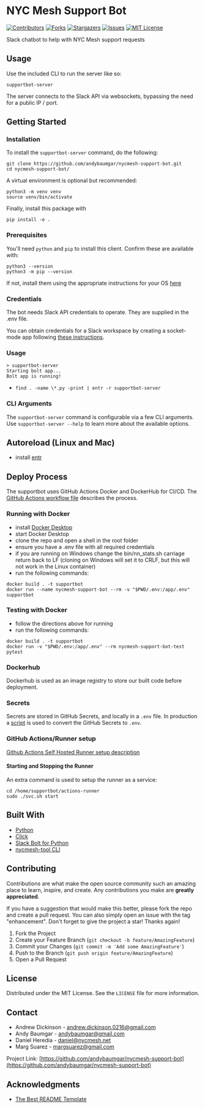 
# NYC Mesh Support Bot
[![Contributors][contributors-shield]][contributors-url]
[![Forks][forks-shield]][forks-url]
[![Stargazers][stars-shield]][stars-url]
[![Issues][issues-shield]][issues-url]
[![MIT License][license-shield]][license-url]

Slack chatbot to help with NYC Mesh support requests

## Usage

Use the included CLI to run the server like so:
```shell
supportbot-server
```

The server connects to the Slack API via websockets, bypassing the need for a public IP / port.

## Getting Started

### Installation

To install the `supportbot-server` command, do the following:

```shell
git clone https://github.com/andybaumgar/nycmesh-support-bot.git
cd nycmesh-support-bot/
```

A virtual environment is optional but recommended:
```shell
python3 -m venv venv
source venv/bin/activate
```

Finally, install this package with
```shell
pip install -e .
```

### Prerequisites
You'll need `python` and `pip` to install this client. Confirm these are available with:
```shell
python3 --version
python3 -m pip --version
```

If not, install them using the appropriate instructions for your OS [here](https://www.python.org/downloads/)


### Credentials

The bot needs Slack API credentials to operate. They are supplied in the .env file.

You can obtain credentials for a Slack workspace by creating a socket-mode app following
[these instructions](https://api.slack.com/apis/connections/socket).

### Usage

```shell
> supportbot-server
Starting bolt app...
Bolt app is running!
```

- `find . -name \*.py -print | entr -r supportbot-server`

### CLI Arguments

The `supportbot-server` command is configurable via a few CLI arguments. Use 
`supportbot-server --help` to learn more about the available options.

## Autoreload (Linux and Mac)
- install [entr](https://github.com/eradman/entr)

## Deploy Process

The supportbot uses GitHub Actions Docker and DockerHub for CI/CD. The [GitHub Actions workflow file](/.github/workflows/ci.yml) describes the process.

### Running with Docker

- install [Docker Desktop](https://www.docker.com/products/docker-desktop/)
- start Docker Desktop
- clone the repo and open a shell in the root folder
- ensure you have a .env file with all required credentials
- if you are running on Windows change the bin/nn_stats.sh carriage return back to LF (cloning on Windows will set it to CRLF, but this will not work in the Linux container)
- run the following commands:
```shell
docker build . -t supportbot
docker run --name nycmesh-support-bot --rm -v "$PWD/.env:/app/.env" supportbot
```

### Testing with Docker
 
- follow the directions above for running
- run the following commands:
```shell
docker build . -t supportbot
docker run -v "$PWD/.env:/app/.env" --rm nycmesh-support-bot-test pytest
```

### Dockerhub
Dockerhub is used as an image registry to store our built code before deployment.

### Secrets

Secrets are stored in GitHub Secrets, and locally in a `.env` file. In production a [script](env_json_to_dotenv.py) is used to convert the GitHub Secrets to `.env`.

### GitHub Actions/Runner setup

[Github Actions Self Hosted Runner setup description](https://docs.github.com/en/actions/hosting-your-own-runners/adding-self-hosted-runners)

#### Starting and Stopping the Runner
An extra command is used to setup the runner as a service:
```
cd /home/supportbot/actions-runner
sudo ./svc.sh start
```

## Built With

* [Python](https://python.org)
* [Click](https://click.palletsprojects.com/)
* [Slack Bolt for Python](https://slack.dev/bolt-python/concepts)
* [nycmesh-tool CLI](https://github.com/byxorna/nycmesh-tool)

## Contributing

Contributions are what make the open source community such an amazing place to learn, inspire, and create. Any contributions you make are **greatly appreciated**.

If you have a suggestion that would make this better, please fork the repo and create a pull request. You can also simply open an issue with the tag "enhancement".
Don't forget to give the project a star! Thanks again!

1. Fork the Project
2. Create your Feature Branch (`git checkout -b feature/AmazingFeature`)
3. Commit your Changes (`git commit -m 'Add some AmazingFeature'`)
4. Push to the Branch (`git push origin feature/AmazingFeature`)
5. Open a Pull Request

## License

Distributed under the MIT License. See the `LICENSE` file for more information.

## Contact
 - Andrew Dickinson - andrew.dickinson.0216@gmail.com
 - Andy Baumgar - andybaumgar@gmail.com
 - Daniel Heredia - daniel@nycmesh.net
 - Marg Suarez - margsuarez@gmail.com

Project Link: [https://github.com/andybaumgar/nycmesh-support-bot](https://github.com/andybaumgar/nycmesh-support-bot)

## Acknowledgments

* [The Best README Template](https://github.com/othneildrew/Best-README-Template)

[contributors-shield]: https://img.shields.io/github/contributors/andybaumgar/nycmesh-support-bot.svg
[contributors-url]: https://github.com/andybaumgar/nycmesh-support-bot/graphs/contributors
[forks-shield]: https://img.shields.io/github/forks/andybaumgar/nycmesh-support-bot.svg
[forks-url]: https://github.com/andybaumgar/nycmesh-support-bot/network/members
[stars-shield]: https://img.shields.io/github/stars/andybaumgar/nycmesh-support-bot.svg
[stars-url]: https://github.com/andybaumgar/nycmesh-support-bot/stargazers
[issues-shield]: https://img.shields.io/github/issues/andybaumgar/nycmesh-support-bot.svg
[issues-url]: https://github.com/andybaumgar/nycmesh-support-bot/issues
[license-shield]: https://img.shields.io/github/license/andybaumgar/nycmesh-support-bot.svg
[license-url]: https://github.com/andybaumgar/nycmesh-support-bot/blob/master/LICENSE.txt

